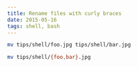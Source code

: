 ```yaml
---
title: Rename files with curly braces
date: 2015-05-16
tags: shell, bash
---
```


``` sh
mv tips/shell/foo.jpg tips/shell/bar.jpg
```

``` sh
mv tips/shell/{foo,bar}.jpg
```
